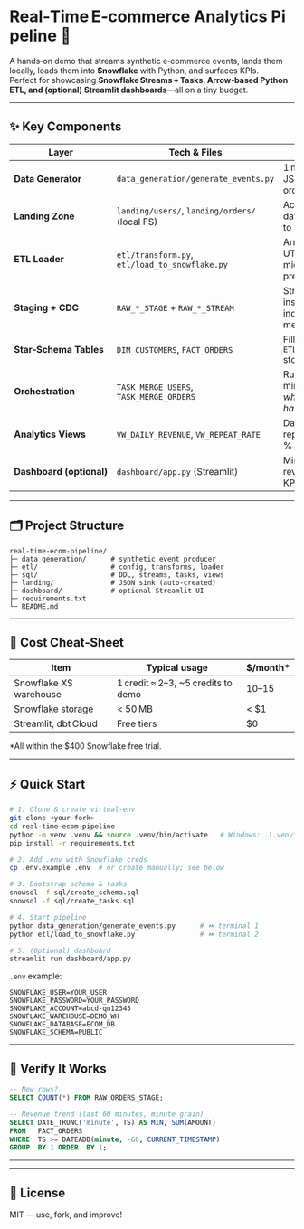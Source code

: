 # Real‑Time E‑commerce Analytics Pipeline 🚀

A hands‑on demo that streams synthetic e‑commerce events, lands them locally, loads them into **Snowflake** with Python, and surfaces KPIs.  
Perfect for showcasing **Snowflake Streams + Tasks, Arrow‑based Python ETL, and (optional) Streamlit dashboards**—all on a tiny budget.

---

## ✨ Key Components

| Layer                  | Tech & Files                                     | Highlights |
|------------------------|--------------------------------------------------|------------|
| **Data Generator**     | `data_generation/generate_events.py`             | 1 msg/sec JSON (users & orders) |
| **Landing Zone**       | `landing/users/`, `landing/orders/` (local FS)   | Acts like a mini data lake; easy to swap for S3 |
| **ETL Loader**         | `etl/transform.py`, `etl/load_to_snowflake.py`   | Arrow upload, UTC session, microsecond precision |
| **Staging + CDC**      | `RAW_*_STAGE` + `RAW_*_STREAM`                   | Streams capture inserts for incremental merges |
| **Star‑Schema Tables** | `DIM_CUSTOMERS`, `FACT_ORDERS`                   | Filled via `ETL.MERGE_*` stored procs |
| **Orchestration**      | `TASK_MERGE_USERS`, `TASK_MERGE_ORDERS`          | Runs every minute *only when streams have data* |
| **Analytics Views**    | `VW_DAILY_REVENUE`, `VW_REPEAT_RATE`             | Daily revenue + repeat‑customer % |
| **Dashboard (optional)** | `dashboard/app.py` (Streamlit)                 | Minute‑level revenue trend + KPI tiles |

---

## 🗂️ Project Structure

```
real‑time‑ecom‑pipeline/
├─ data_generation/      # synthetic event producer
├─ etl/                  # config, transforms, loader
├─ sql/                  # DDL, streams, tasks, views
├─ landing/              # JSON sink (auto‑created)
├─ dashboard/            # optional Streamlit UI
├─ requirements.txt
└─ README.md
```

---

## 💸 Cost Cheat‑Sheet

| Item | Typical usage | $/month* |
|------|---------------|----------|
| Snowflake XS warehouse | 1 credit ≈ $2–$3, ~5 credits to demo | $10–$15 |
| Snowflake storage      | < 50 MB | < $1 |
| Streamlit, dbt Cloud   | Free tiers | $0 |

\*All within the $400 Snowflake free trial.

---

## ⚡ Quick Start

```bash
# 1. Clone & create virtual‑env
git clone <your‑fork>
cd real‑time‑ecom‑pipeline
python -m venv .venv && source .venv/bin/activate   # Windows: .\.venv\Scriptsctivate
pip install -r requirements.txt

# 2. Add .env with Snowflake creds
cp .env.example .env  # or create manually; see below

# 3. Bootstrap schema & tasks
snowsql -f sql/create_schema.sql
snowsql -f sql/create_tasks.sql

# 4. Start pipeline
python data_generation/generate_events.py      # ⏩ terminal 1
python etl/load_to_snowflake.py                # ⏩ terminal 2

# 5. (Optional) dashboard
streamlit run dashboard/app.py
```

`.env` example:

```env
SNOWFLAKE_USER=YOUR_USER
SNOWFLAKE_PASSWORD=YOUR_PASSWORD
SNOWFLAKE_ACCOUNT=abcd-qn12345
SNOWFLAKE_WAREHOUSE=DEMO_WH
SNOWFLAKE_DATABASE=ECOM_DB
SNOWFLAKE_SCHEMA=PUBLIC
```

---

## 🐾 Verify It Works

```sql
-- New rows?
SELECT COUNT(*) FROM RAW_ORDERS_STAGE;

-- Revenue trend (last 60 minutes, minute grain)
SELECT DATE_TRUNC('minute', TS) AS MIN, SUM(AMOUNT)
FROM   FACT_ORDERS
WHERE  TS >= DATEADD(minute, -60, CURRENT_TIMESTAMP)
GROUP  BY 1 ORDER  BY 1;
```

---

---

## 📝 License

MIT — use, fork, and improve!
